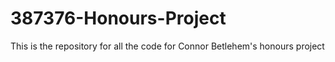 # 387376-Honours-Project
This is the repository for all the code for Connor Betlehem's honours project
